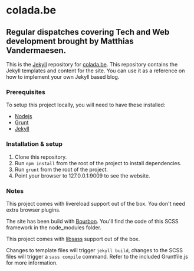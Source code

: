 # colada.be

## Regular dispatches covering Tech and Web development brought by Matthias Vandermaesen.

This is the [Jekyll](http://www.jekyll.rb) repository for
[colada.be](http://www.colada.be). This repository contains the Jekyll templates
and content for the site. You can use it as a reference on how to implement your
own Jekyll based blog.

### Prerequisites

To setup this project locally, you will need to have these installed:

- [Nodejs](http://nodejs.org)
- [Grunt](http://gruntjs.com)
- [Jekyll](http://jekyllrb.com)

### Installation & setup

1. Clone this repository.
2. Run ```npm install``` from the root of the project to install dependencies.
3. Run ```grunt``` from the root of the project.
4. Point your browser to 127.0.0.1:9009 to see the website.

### Notes

This project comes with livereload support out of the box. You don't need extra
browser plugins.

The site has been build with [Bourbon](http://bourbon.io). You'll find the code
of this SCSS framework in the node_modules folder.

This project comes with [libsass](http://libsass.org) support out of the box.

Changes to template files will trigger ```jekyll build```, changes to the
SCSS files will trigger a ```sass compile``` command. Refer to the included
Gruntfile.js for more information.
